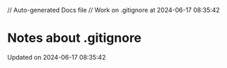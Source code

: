 // Auto-generated Docs file
// Work on .gitignore at 2024-06-17 08:35:42
# Notes about .gitignore
Updated on 2024-06-17 08:35:42
